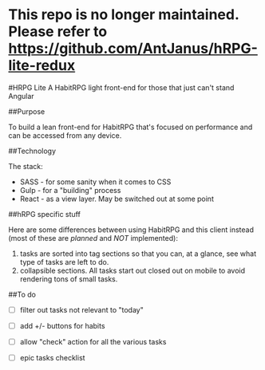 # This repo is no longer maintained. Please refer to https://github.com/AntJanus/hRPG-lite-redux

#HRPG Lite
A HabitRPG light front-end for those that just can't stand Angular

##Purpose

To build a lean front-end for HabitRPG that's focused on performance and can be accessed from any device.

##Technology

The stack:

- SASS - for some sanity when it comes to CSS
- Gulp - for a "building" process
- React - as a view layer. May be switched out at some point

##hRPG specific stuff

Here are some differences between using HabitRPG and this client instead (most of these are *planned* and *NOT* implemented):

1. tasks are sorted into tag sections so that you can, at a glance, see what type of tasks are left to do.
2. collapsible sections. All tasks start out closed out on mobile to avoid rendering tons of small tasks.

##To do

- [ ] filter out tasks not relevant to "today"
- [ ] add +/- buttons for habits
- [ ] allow "check" action for all the various tasks
- [ ] epic tasks checklist

